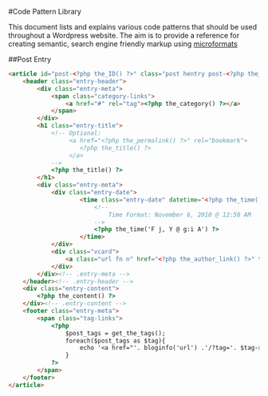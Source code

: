 #Code Pattern Library

This document lists and explains various code patterns that should be used throughout a Wordpress website. The aim is to provide a reference for creating semantic, search engine friendly markup using [microformats](http://microformats.org/)


##Post Entry

```html
<article id="post-<?php the_ID() ?>" class="post hentry post-<?php the_ID() ?> post-type-<?php echo get_post_type() ?> category-<?php the_category() ?>">
	<header class="entry-header">
		<div class="entry-meta">
			<span class="category-links">
				<a href="#" rel="tag"><?php the_category() ?></a>
			</span>
		</div>
		<h1 class="entry-title">
			<!-- Optional:
				 <a href="<?php the_permalink() ?>" rel="bookmark">
				 	<?php the_title() ?>
				 </a>
			-->
			<?php the_title() ?>
		</h1>
		<div class="entry-meta">
			<div class="entry-date">
					<time class="entry-date" datetime="<?php the_time('c') ?>">
						<!--
							Time Format: November 6, 2010 @ 12:50 AM
						-->
						<?php the_time('F j, Y @ g:i A') ?>
					</time>
			</div>
			<div class="vcard">
				<a class="url fn n" href="<?php the_author_link() ?>" target="_blank" rel="author"><?php the_author() ?></a>
			</div>
		</div><!-- .entry-meta -->
	</header><!-- .entry-header -->
	<div class="entry-content">
		<?php the_content() ?>
	</div><!-- .entry-content -->
	<footer class="entry-meta">
		<span class="tag-links">
			<?php
				$post_tags = get_the_tags();
				foreach($post_tags as $tag){
					echo '<a href="'. bloginfo('url') .'/?tag='. $tag->slug .'" rel="tag">'. $tag->name .'</a> ';
				}
			?>
		</span>
	</footer>
</article>
```
